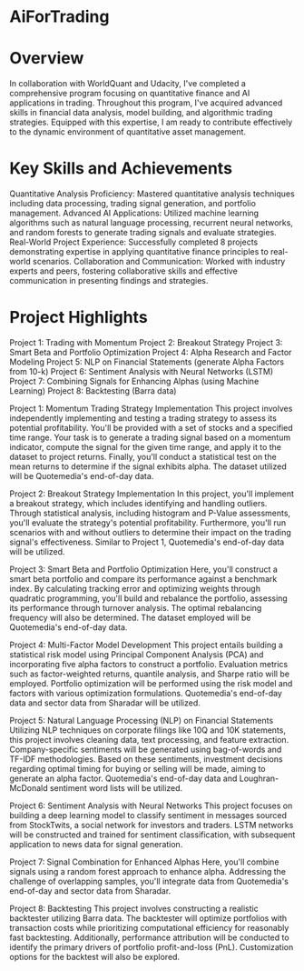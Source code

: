# AiForTrading
# Overview
In collaboration with WorldQuant and Udacity, I've completed a comprehensive program focusing on quantitative finance and AI applications in trading. Throughout this program, I've acquired advanced skills in financial data analysis, model building, and algorithmic trading strategies. Equipped with this expertise, I am ready to contribute effectively to the dynamic environment of quantitative asset management.

# Key Skills and Achievements
Quantitative Analysis Proficiency: Mastered quantitative analysis techniques including data processing, trading signal generation, and portfolio management.
Advanced AI Applications: Utilized machine learning algorithms such as natural language processing, recurrent neural networks, and random forests to generate trading signals and evaluate strategies.
Real-World Project Experience: Successfully completed 8 projects demonstrating expertise in applying quantitative finance principles to real-world scenarios.
Collaboration and Communication: Worked with industry experts and peers, fostering collaborative skills and effective communication in presenting findings and strategies.

# Project Highlights

Project 1: Trading with Momentum
Project 2: Breakout Strategy
Project 3: Smart Beta and Portfolio Optimization
Project 4: Alpha Research and Factor Modeling
Project 5: NLP on Financial Statements (generate Alpha Factors from 10-k)
Project 6: Sentiment Analysis with Neural Networks (LSTM)
Project 7: Combining Signals for Enhancing Alphas (using Machine Learning)
Project 8: Backtesting (Barra data)


Project 1: Momentum Trading Strategy Implementation
This project involves independently implementing and testing a trading strategy to assess its potential profitability. You'll be provided with a set of stocks and a specified time range. Your task is to generate a trading signal based on a momentum indicator, compute the signal for the given time range, and apply it to the dataset to project returns. Finally, you'll conduct a statistical test on the mean returns to determine if the signal exhibits alpha. The dataset utilized will be Quotemedia's end-of-day data.

Project 2: Breakout Strategy Implementation
In this project, you'll implement a breakout strategy, which includes identifying and handling outliers. Through statistical analysis, including histogram and P-Value assessments, you'll evaluate the strategy's potential profitability. Furthermore, you'll run scenarios with and without outliers to determine their impact on the trading signal's effectiveness. Similar to Project 1, Quotemedia's end-of-day data will be utilized.

Project 3: Smart Beta and Portfolio Optimization
Here, you'll construct a smart beta portfolio and compare its performance against a benchmark index. By calculating tracking error and optimizing weights through quadratic programming, you'll build and rebalance the portfolio, assessing its performance through turnover analysis. The optimal rebalancing frequency will also be determined. The dataset employed will be Quotemedia's end-of-day data.

Project 4: Multi-Factor Model Development
This project entails building a statistical risk model using Principal Component Analysis (PCA) and incorporating five alpha factors to construct a portfolio. Evaluation metrics such as factor-weighted returns, quantile analysis, and Sharpe ratio will be employed. Portfolio optimization will be performed using the risk model and factors with various optimization formulations. Quotemedia's end-of-day data and sector data from Sharadar will be utilized.

Project 5: Natural Language Processing (NLP) on Financial Statements
Utilizing NLP techniques on corporate filings like 10Q and 10K statements, this project involves cleaning data, text processing, and feature extraction. Company-specific sentiments will be generated using bag-of-words and TF-IDF methodologies. Based on these sentiments, investment decisions regarding optimal timing for buying or selling will be made, aiming to generate an alpha factor. Quotemedia's end-of-day data and Loughran-McDonald sentiment word lists will be utilized.

Project 6: Sentiment Analysis with Neural Networks
This project focuses on building a deep learning model to classify sentiment in messages sourced from StockTwits, a social network for investors and traders. LSTM networks will be constructed and trained for sentiment classification, with subsequent application to news data for signal generation.

Project 7: Signal Combination for Enhanced Alphas
Here, you'll combine signals using a random forest approach to enhance alpha. Addressing the challenge of overlapping samples, you'll integrate data from Quotemedia's end-of-day and sector data from Sharadar.

Project 8: Backtesting
This project involves constructing a realistic backtester utilizing Barra data. The backtester will optimize portfolios with transaction costs while prioritizing computational efficiency for reasonably fast backtesting. Additionally, performance attribution will be conducted to identify the primary drivers of portfolio profit-and-loss (PnL). Customization options for the backtest will also be explored.

